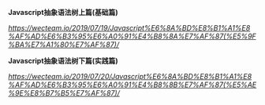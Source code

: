 **Javascript抽象语法树上篇(基础篇)**

*https://wecteam.io/2019/07/19/Javascript%E6%8A%BD%E8%B1%A1%E8%AF%AD%E6%B3%95%E6%A0%91%E4%B8%8A%E7%AF%87(%E5%9F%BA%E7%A1%80%E7%AF%87)/*



**Javascript抽象语法树下篇(实践篇)**

*https://wecteam.io/2019/07/20/Javascript%E6%8A%BD%E8%B1%A1%E8%AF%AD%E6%B3%95%E6%A0%91%E4%B8%8B%E7%AF%87(%E5%AE%9E%E8%B7%B5%E7%AF%87)/*

